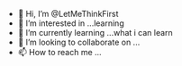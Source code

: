 - 👋 Hi, I’m @LetMeThinkFirst
- 👀 I’m interested in ...learning
- 🌱 I’m currently learning ...what i can learn
- 💞️ I’m looking to collaborate on ...
- 📫 How to reach me ...

<!---
LetMeThinkFirst/LetMeThinkFirst is a ✨ special ✨ repository because its `README.md` (this file) appears on your GitHub profile.
You can click the Preview link to take a look at your changes.
--->

